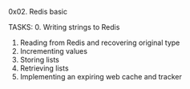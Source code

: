 0x02. Redis basic

TASKS:
0. Writing strings to Redis
1. Reading from Redis and recovering original type
2. Incrementing values
3. Storing lists
4. Retrieving lists
5. Implementing an expiring web cache and tracker
